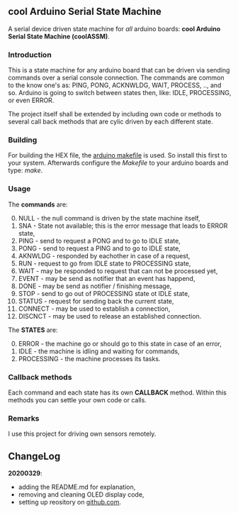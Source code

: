 ## cool Arduino Serial State Machine

A serial device driven state machine for _all_ arduino boards: **cool Arduino Serial State Machine (coolASSM)**.

### Introduction
This is a state machine for any arduino board that can be driven via sending commands over a serial console connection. The commands are common to the know one's as: PING, PONG, ACKNWLDG, WAIT, PROCESS, .., and so. Arduino is going to switch between states then, like: IDLE, PROCESSING, or even ERROR.

The project itself shall be extended by including own code or methods to several call back methods that are cylic driven by each different state.

### Building
For building the HEX file, the [arduino makefile](https://github.com) is used. So install this first to your system. Afterwards configure the _Makefile_ to your arduino boards and type: _make_.

### Usage
The **commands** are:

  0. NULL - the null command is driven by the state machine itself,
  1. SNA - State not available; this is the error message that leads to ERROR state,
  2. PING - send to request a PONG and to go to IDLE state,
  3. PONG - send to request a PING and to go to IDLE state,
  4. AKNWLDG - responded by eachother in case of a request,
  5. RUN - request to go from IDLE state to PROCESSING state,
  6. WAIT - may be responded to request that can not be processed yet,
  7. EVENT - may be send as notifier that an event has happend,
  8. DONE - may be send as notifier / finishing message,
  9. STOP - send to go out of PROCESSING state ot IDLE state,
  10. STATUS - request for sending back the current state,
  21. CONNECT - may be used to establish a connection,
  22. DISCNCT - may be used to release an established connection.

The **STATES** are:

  0. ERROR - the machine go or should go to this state in case of an error,
  1. IDLE - the machine is idling and waiting for commands,
  2. PROCESSING - the machine processes its tasks.

### Callback methods
Each command and each state has its own **CALLBACK** method. Within this methods you can settle your own code or calls.

### Remarks
I use this project for driving own sensors remotely.

## ChangeLog

**20200329**:
  - adding the README.md for explanation,
  - removing and cleaning OLED display code,
  - setting up reository on [github.com](https://github.com/graetz23/coolArduinoSerialStateMachine).
